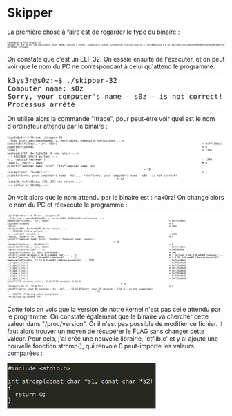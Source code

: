 # Skipper

La première chose à faire est de regarder le type du binaire :

![](img/skip1.png)

On constate que c'est un ELF 32.
On essaie ensuite de l'éxecuter, et on peut voir que le nom du PC ne correspondant à celui qu'attend le programme.

![](img/skip2.png)

On utilise alors la commande "ltrace", pour peut-être voir quel est le nom d'ordinateur attendu par le binaire :

![](img/skip3.png)

On voit alors que le nom attendu par le binaire est : hax0rz!
On change alors le nom du PC et réexecute le programme : 

![](img/skip4.png)

Cette fois on vois que la version de notre kernel n'est pas celle attendu par le programme.
On constate également que le binaire va chercher cette valeur dans "/proc/version". Or il n'est pas possible de modifier ce fichier. Il faut alors trouver un moyen de récupérer le FLAG sans changer cette valeur.
Pour cela, j'ai créé une nouvelle librairie, 'ctflib.c' et y ai ajouté une nouvelle fonction strcmp(), qui renvoie 0 peut-importe les valeurs comparées : 

![](img/skip6.png)


